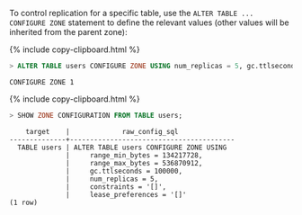 To control replication for a specific table,  use the `ALTER TABLE ... CONFIGURE ZONE` statement to define the relevant values (other values will be inherited from the parent zone):

{% include copy-clipboard.html %}
~~~ sql
> ALTER TABLE users CONFIGURE ZONE USING num_replicas = 5, gc.ttlseconds = 100000;
~~~

~~~
CONFIGURE ZONE 1
~~~

{% include copy-clipboard.html %}
~~~ sql
> SHOW ZONE CONFIGURATION FROM TABLE users;
~~~

~~~
    target    |             raw_config_sql
--------------+-----------------------------------------
  TABLE users | ALTER TABLE users CONFIGURE ZONE USING
              |     range_min_bytes = 134217728,
              |     range_max_bytes = 536870912,
              |     gc.ttlseconds = 100000,
              |     num_replicas = 5,
              |     constraints = '[]',
              |     lease_preferences = '[]'
(1 row)
~~~
